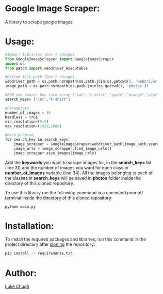 # Google Image Scraper:
A library to scrape google images

# Usage:
```python
#Import libraries (Don't change)
from GoogleImageScrapper import GoogleImageScraper
import os
from patch import webdriver_executable

#Define file path (Don't change)
webdriver_path = os.path.normpath(os.path.join(os.getcwd(), 'webdriver', webdriver_executable()))
image_path = os.path.normpath(os.path.join(os.getcwd(), 'photos'))

#Add new search key into array ["cat","t-shirt","apple","orange","pear","fish"]
search_keys= ["cat","t-shirt"]

#Parameters
number_of_images = 10
headless = True
min_resolution=(0,0)
max_resolution=(1920,1080)

#Main program
for search_key in search_keys:
    image_scrapper = GoogleImageScraper(webdriver_path,image_path,search_key,number_of_images,headless,min_resolution,max_resolution)
    image_urls = image_scrapper.find_image_urls()
    image_scrapper.save_images(image_urls)

```
Add the **keywords** you want to scrape images for, in the **search_keys** list (line 31) and the number of images you want for each class in **number_of_images** variable (line 34). All the images belonging to each of the classes in **search_keys** will be saved in **photos** folder inside the directory of this cloned repository.

To use this library run the following command in a command prompt/ terminal inside the directory of this cloned repository:
```
python main.py
```

# Installation:
To install the required packages and libraries, run this command in the project directory after [cloning](https://www.howtogeek.com/451360/how-to-clone-a-github-repository/) the repository:
```bash
pip install -r requirements.txt
```
# Author:
[Luke Chugh](https://www.linkedin.com/in/luke-chugh-2b2043181/)
